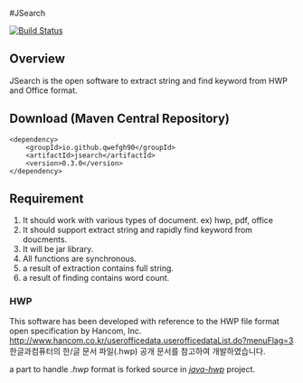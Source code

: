 #JSearch

[![Build Status](https://travis-ci.org/qwefgh90/jsearch.svg?branch=master)](https://travis-ci.org/qwefgh90/jsearch)

## Overview
JSearch is the open software to extract string and find keyword from HWP and Office format.

## Download (Maven Central Repository)

```
<dependency>
	<groupId>io.github.qwefgh90</groupId>
	<artifactId>jsearch</artifactId>
	<version>0.3.0</version>
</dependency>
```

## Requirement
1. It should work with various types of document. ex) hwp, pdf, office 
2. It should support extract string and rapidly find keyword from doucments.
3. It will be jar library.
4. All functions are synchronous.
5. a result of extraction contains full string.
6. a result of finding contains word count.

### HWP

This software has been developed with reference to
the HWP file format open specification by Hancom, Inc.
http://www.hancom.co.kr/userofficedata.userofficedataList.do?menuFlag=3
한글과컴퓨터의 한/글 문서 파일(.hwp) 공개 문서를 참고하여 개발하였습니다. 

a part to handle *.hwp* format is forked source in *[java-hwp](https://github.com/ddoleye/java-hwp)* project.
